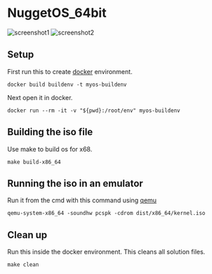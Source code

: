 # NuggetOS_64bit

<img src="/docs/screenshot1.png" alt="screenshot1"/>
<img src="/docs/screenshot2.png" alt="screenshot2"/>

## Setup
First run this to create [docker](https://www.docker.com/products/docker-desktop) environment.
```
docker build buildenv -t myos-buildenv
```
Next open it in docker.
```
docker run --rm -it -v "${pwd}:/root/env" myos-buildenv
```
## Building the iso file
Use make to build os for x68.
```
make build-x86_64
```
## Running the iso in an emulator
Run it from the cmd with this command using [qemu](https://www.qemu.org/download/)
```
qemu-system-x86_64 -soundhw pcspk -cdrom dist/x86_64/kernel.iso
```
## Clean up
Run this inside the docker environment. This cleans all solution files.
```
make clean
```
